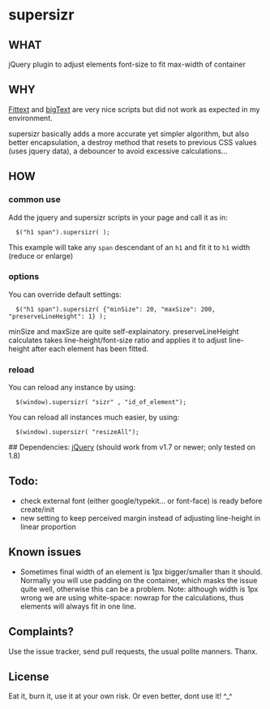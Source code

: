 supersizr
=========

## WHAT
jQuery plugin to adjust elements font-size to fit max-width of container

## WHY 
[Fittext](http://fittextjs.com/) and [bigText](http://www.zachleat.com/web/bigtext-makes-text-big/) are very nice scripts but did not work as expected in my environment.

supersizr basically adds a more accurate yet simpler algorithm, but also better encapsulation, a destroy method that resets to previous CSS values (uses jquery data), a debouncer to avoid excessive calculations…

## HOW
### common use
Add the jquery and supersizr scripts in your page and call it as in:
```
  $("h1 span").supersizr( );
```
This example will take any `span` descendant of an `h1` and fit it to `h1` width (reduce or enlarge)
### options
You can override default settings:
```
  $("h1 span").supersizr( {"minSize": 20, "maxSize": 200, "preserveLineHeight": 1} );
```
minSize and maxSize are quite self-explainatory. 
preserveLineHeight calculates takes line-height/font-size ratio and applies it to adjust line-height after each element has been fitted.
### reload
You can reload any instance by using:
```
  $(window).supersizr( "sizr" , "id_of_element");
```
You can reload all instances much easier, by using:
```
  $(window).supersizr( "resizeAll");
```
## Dependencies:
[jQuery](http://jquery.com/) (should work from v1.7 or newer; only tested on 1.8)

## Todo:
* check external font (either google/typekit… or font-face) is ready before create/init
* new setting to keep perceived margin instead of adjusting line-height in linear proportion

## Known issues 
* Sometimes final width of an element is 1px bigger/smaller than it should. Normally you will use padding on the container, which masks the issue quite well, otherwise this can be a problem. Note: although width is 1px wrong we are using white-space: nowrap for the calculations, thus elements will always fit in one line.

## Complaints?
Use the issue tracker, send pull requests, the usual polite manners. Thanx.

## License
Eat it, burn it, use it at your own risk. Or even better, dont use it! ^_^
